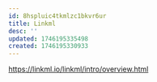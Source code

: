 ```yaml
---
id: 8hspluic4tkmlzc1bkvr6ur
title: Linkml
desc: ''
updated: 1746195335498
created: 1746195330933
---
```


https://linkml.io/linkml/intro/overview.html

